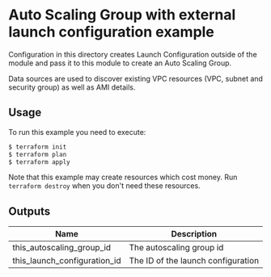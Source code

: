 # Auto Scaling Group with external launch configuration example

Configuration in this directory creates Launch Configuration outside of the module and pass it to this module to create an Auto Scaling Group.

Data sources are used to discover existing VPC resources (VPC, subnet and security group) as well as AMI details.

## Usage

To run this example you need to execute:

```bash
$ terraform init
$ terraform plan
$ terraform apply
```

Note that this example may create resources which cost money. Run `terraform destroy` when you don't need these resources.

<!-- BEGINNING OF PRE-COMMIT-TERRAFORM DOCS HOOK -->

## Outputs

| Name | Description |
|------|-------------|
| this_autoscaling_group_id | The autoscaling group id |
| this_launch_configuration_id | The ID of the launch configuration |

<!-- END OF PRE-COMMIT-TERRAFORM DOCS HOOK -->
